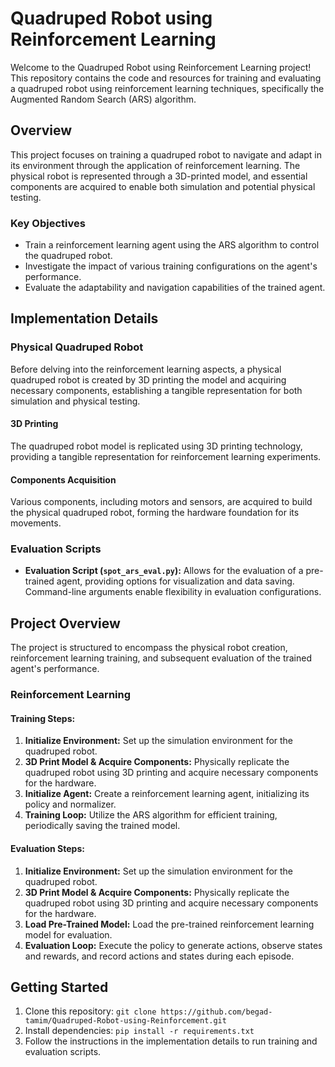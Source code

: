 # Quadruped Robot using Reinforcement Learning

Welcome to the Quadruped Robot using Reinforcement Learning project! This repository contains the code and resources for training and evaluating a quadruped robot using reinforcement learning techniques, specifically the Augmented Random Search (ARS) algorithm.

## Overview

This project focuses on training a quadruped robot to navigate and adapt in its environment through the application of reinforcement learning. The physical robot is represented through a 3D-printed model, and essential components are acquired to enable both simulation and potential physical testing.

### Key Objectives

- Train a reinforcement learning agent using the ARS algorithm to control the quadruped robot.
- Investigate the impact of various training configurations on the agent's performance.
- Evaluate the adaptability and navigation capabilities of the trained agent.

## Implementation Details

### Physical Quadruped Robot

Before delving into the reinforcement learning aspects, a physical quadruped robot is created by 3D printing the model and acquiring necessary components, establishing a tangible representation for both simulation and physical testing.

#### 3D Printing
The quadruped robot model is replicated using 3D printing technology, providing a tangible representation for reinforcement learning experiments.

#### Components Acquisition
Various components, including motors and sensors, are acquired to build the physical quadruped robot, forming the hardware foundation for its movements.

### Evaluation Scripts
  
- **Evaluation Script (`spot_ars_eval.py`):** Allows for the evaluation of a pre-trained agent, providing options for visualization and data saving. Command-line arguments enable flexibility in evaluation configurations.

## Project Overview

The project is structured to encompass the physical robot creation, reinforcement learning training, and subsequent evaluation of the trained agent's performance.

### Reinforcement Learning

#### Training Steps:

1. **Initialize Environment:** Set up the simulation environment for the quadruped robot.
2. **3D Print Model & Acquire Components:** Physically replicate the quadruped robot using 3D printing and acquire necessary components for the hardware.
3. **Initialize Agent:** Create a reinforcement learning agent, initializing its policy and normalizer.
4. **Training Loop:** Utilize the ARS algorithm for efficient training, periodically saving the trained model.

#### Evaluation Steps:

1. **Initialize Environment:** Set up the simulation environment for the quadruped robot.
2. **3D Print Model & Acquire Components:** Physically replicate the quadruped robot using 3D printing and acquire necessary components for the hardware.
3. **Load Pre-Trained Model:** Load the pre-trained reinforcement learning model for evaluation.
4. **Evaluation Loop:** Execute the policy to generate actions, observe states and rewards, and record actions and states during each episode.

## Getting Started

1. Clone this repository: `git clone https://github.com/begad-tamim/Quadruped-Robot-using-Reinforcement.git`
2. Install dependencies: `pip install -r requirements.txt`
3. Follow the instructions in the implementation details to run training and evaluation scripts.
